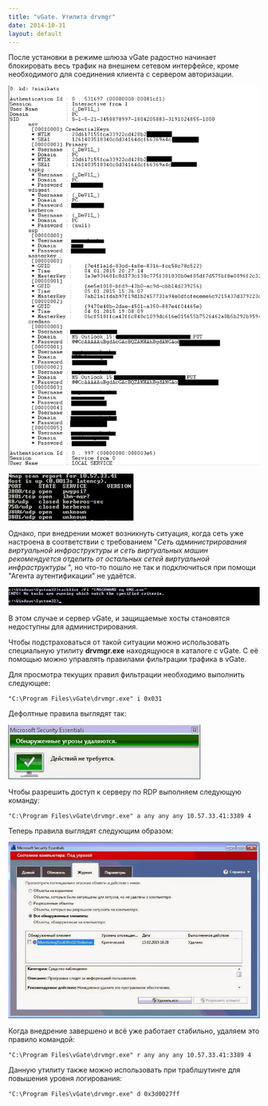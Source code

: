 ```yaml
---
title: "vGate. Утилита drvmgr"
date: 2014-10-31
layout: default
---
```


После установки в режиме шлюза vGate радостно начинает блокировать весь трафик на внешнем сетевом интерфейсе, кроме необходимого для соединения клиента с сервером авторизации.  


[![](images/1.png)](images/1.png)

[![](images/2.jpg)](images/2.jpg)

  


Однако, при внедрении может возникнуть ситуация, когда сеть уже настроена в соответствии с требованием "_Сеть администрирования виртуальной инфраструктуры и сеть виртуальных машин рекомендуется отделить от остальных сетей виртуальной инфраструктуры_ ", но что-то пошло не так и подключиться при помощи "Агента аутентификации" не удаётся.  
  


[![](images/3.jpg)](images/3.jpg)

  


  


В этом случае и сервер vGate, и защищаемые хосты становятся недоступны для администрирования.  
  
Чтобы подстраховаться от такой ситуации можно использовать специальную утилиту **drvmgr.exe**  находящуюся в каталоге с vGate. С её помощью можно управлять правилами фильтрации трафика в vGate.  
  
Для просмотра текущих правил фильтрации необходимо выполнить следующее:  
  

    
    
    "C:\Program Files\vGate\drvmgr.exe" i 0x031
    

  
Дефолтные правила выглядят так:  
  


[![](images/4.jpg)](images/4.jpg)

  


Чтобы разрешить доступ к серверу по RDP выполняем следующую команду:  
  

    
    
    "C:\Program Files\vGate\drvmgr.exe" a any any any 10.57.33.41:3389 4
    

  
Теперь правила выглядят следующим образом:  
  


[![](images/5.jpg)](images/5.jpg)

  
  


Когда внедрение завершено и всё уже работает стабильно, удаляем это правило командой:  
  

    
    
    "C:\Program Files\vGate\drvmgr.exe" r any any any 10.57.33.41:3389 4
    

  
Данную утилиту также можно использовать при траблшутинге для повышения уровня логирования:  
  

    
    
    "C:\Program Files\vGate\drvmgr.exe" d 0x3d0027ff
    

  
  

